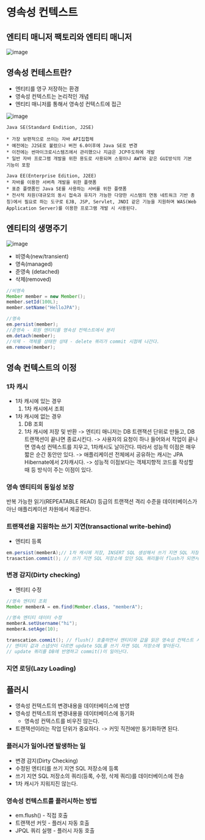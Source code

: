 # 영속성 컨텍스트

## 엔티티 매니저 팩토리와 엔티티 매니저
![image](https://github.com/kmularise/TIL/assets/106499310/e287e99d-6489-4ef6-b370-d7ff587d0db1)

## 영속성 컨테스트란?
* 엔티티를 영구 저장하는 환경
* 영속성 컨텍스트는 논리적인 개념
* 엔티티 매니저를 통해서 영속성 컨텍스트에 접근

![image](https://github.com/kmularise/TIL/assets/106499310/a0ada38f-8e90-42fd-a05d-567530fc3285)

```
Java SE(Standard Endition, J2SE)

* 가장 보편적으로 쓰이는 자바 API집합체
* 예전에는 J2SE로 불렸으나 버전 6.0이후에 Java SE로 변경
* 이전에는 썬마이크로시스템즈에서 관리했으나 지금은 JCP주도하에 개발
* 일반 자바 프로그램 개발을 위한 용도로 사용되며 스윙이나 AWT와 같은 GUI방식의 기본 기능이 포함
```

```
Java EE(Enterprise Edition, J2EE)
* 자바를 이용한 서버측 개발을 위한 플랫폼
* 표준 플랫폼인 Java SE를 사용하는 서버를 위한 플랫폼
* 전사적 차원(대규모의 동시 접속과 유지가 가능한 다양한 시스템의 연동 네트워크 기반 총칭)에서 필요로 하는 도구로 EJB, JSP, Servlet, JNDI 같은 기능을 지원하며 WAS(Web Application Server)를 이용한 프로그램 개발 시 사용된다. 
```

## 엔티티의 생명주기

![image](https://github.com/kmularise/TIL/assets/106499310/b5a4237d-20a6-41ba-9657-08fa8f309a32)

* 비영속(new/transient)
* 영속(managed)
* 준영속 (detached)
* 삭제(removed)
```java
//비영속
Member member = new Member();
member.setId(100L);
member.setName("HelloJPA");

//영속
em.persist(member);
//준영속 - 회원 엔티티를 영속성 컨텍스트에서 분리
em.detach(member);
//삭제 - 객체를 상태한 상태 - delete 쿼리가 commit 시점에 나간다.
em.remove(member);
```

## 영속 컨텍스트의 이정
### 1차 캐시
* 1차 캐시에 있는 경우 
    1. 1차 캐시에서 조회
* 1차 캐시에 없는 경우
    1. DB 조회
    2. 1차 캐시에 저장 및 반환
-> 엔티티 매니저는 DB 트랜잭션 단위로 만들고, DB 트랜잭션이 끝나면 종료시킨다. 
-> 사용자의 요청이 하나 들어와서 작업이 끝나면 영속성 컨텍스트를 지우고, 1차캐시도 날아간다. 따라서 성능적 이점은 매우 짧은 순간 동안만 있다.
-> 애플리케이션 전체에서 공유하는 캐시는 JPA Hibernate에서 2차캐시다.
-> 성능적 이점보다는 객체지향적 코드를 작성할 때 등 방식이 주는 이점이 있다.

### 영속 엔티티의 동일성 보장
반복 가능한 읽기(REPEATABLE READ) 등급의 트랜잭션 격리 수준을 데이터베이스가 아닌 애플리케이션 차원에서 제공한다.
### 트랜잭션을 지원하는 쓰기 지연(transactional write-behind)
* 엔티티 등록 
```java
em.persist(memberA);// 1차 캐시에 저장, INSERT SQL 생성해서 쓰기 지연 SQL 저장소에 쌓아둔다.
trasaction.commit(); // 쓰기 지연 SQL 저장소에 있던 SQL 쿼리들이 flush가 되면서 실제 DB에 반영된다. 
```
### 변경 감지(Dirty checking)
* 엔티티 수정
```java
//영속 엔티티 조회
Member memberA = em.find(Member.class, "memberA");

//영속 엔티티 데이터 수정
memberA.setUsername("hi");
memberA.setAge(10);

transcation.commit(); // flush() 호출하면서 엔티티와 값을 읽은 영속성 컨텍스트 시작 이후 최초 시점의 스냅샷을 비교
// 엔티티 값과 스냅샷이 다르면 update SQL를 쓰기 자연 SQL 저장소에 쌓아둔다.
// update 쿼리를 DB에 반영하고 commit()이 일어난다. 
```

### 지연 로딩(Lazy Loading)

## 플러시
* 영속성 컨텍스트의 변경내용을 데이터베이스에 반영
* 영속성 컨텍스트의 변경내용을 데이터베이스에 동기화
    * 영속성 컨텍스트를 비우진 않는다.
* 트랜잭션이라는 작업 단위가 중요하다. -> 커밋 직전에만 동기화하면 된다.

### 플러시가 일어나면 발생하는 일
* 변경 감지(Dirty Checking)
* 수정된 엔티티를 쓰기 지연 SQL 저장소에 등록
* 쓰기 지연 SQL 저장소의 쿼리(등록, 수정, 삭제 쿼리)를 데이터베이스에 전송
* 1차 캐시가 지워지진 않는다.

### 영속성 컨텍스트를 플러시하는 방법
* em.flush() - 직접 호출
* 트랜잭션 커밋 - 플러시 자동 호출
* JPQL 쿼리 실행 - 플러시 자동 호출

